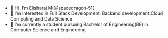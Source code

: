 - 👋 Hi, I’m Elisharaj M(@spacedragon-51)
- 👀 I’m interested in Full Stack Development, Backend development,Cloud Computing and Data Science
- 🌱 I’m currently a student pursuing Bachelor of Engineering(BE) in Computer Science and Engineering
<!---
spacedragon-51/spacedragon-51 is a ✨ special ✨ repository because its `README.md` (this file) appears on your GitHub profile.
You can click the Preview link to take a look at your changes.
--->
